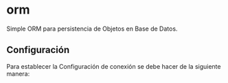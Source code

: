 orm
===

Simple ORM para persistencia de Objetos en Base de Datos.

Configuración
---

Para establecer la Configuración de conexión se debe hacer de la siguiente manera:


